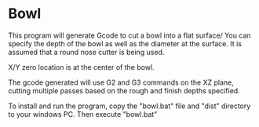 # Bowl
 This program will generate Gcode to cut a bowl into a flat surface/
 You can specify the depth of the bowl as well as the diameter at the surface.
 It is assumed that a round nose cutter is being used.
 
 X/Y zero location is at the center of the bowl.
 
 The gcode generated will use G2 and G3 commands on the XZ plane, cutting multiple passes 
 based on the rough and finish depths specified.

To install and run the program, copy the "bowl.bat" file and "dist" directory to your windows PC. 
Then execute "bowl.bat"
